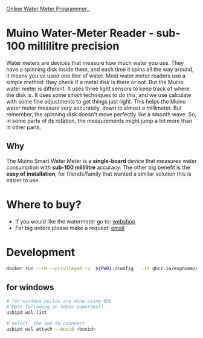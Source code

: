 <a href="https://martijnvwezel.github.io/watermeter-esphome/">Online Water Meter Programmer..</a> 

# Muino Water-Meter Reader - sub-100 millilitre precision
Water meters are devices that measure how much water you use. They have a spinning disk inside them, and each time it spins all the way around, it means you've used one liter of water. Most water meter readers use a simple method: they check if a metal disk is there or not. But the Muino water meter is different. It uses three light sensors to keep track of where the disk is. It uses some smart techniques to do this, and we use calculate with some fine adjustments to get things just right. This helps the Muino water meter measure very accurately, down to almost a millimeter. But remember, the spinning disk doesn't move perfectly like a smooth wave. So, in some parts of its rotation, the measurements might jump a bit more than in other parts.

## Why
The Muino Smart Water Meter is a **single-board** device that measures water consumption with **sub-100 millilitre** accuracy. The other big benefit is the **easy of installation**, for friends/family that wanted a similar solution this is easier to use.

# Where to buy?
* If you would like the watermeter go to: [webshop](https://www.tindie.com/products/muino/smart-water-meter-reader/)
* For big orders please make a request: [email](mailto:martijnvwezel@muino.nl)






# Development
``` bash
docker run --rm --privileged -v  ${PWD}:/config   -it ghcr.io/esphome/esphome run  --device=/dev/ttyACM0 "muino-water-meter-esp32.yaml"
```
## for windows
``` bash
# for windows builds are done using WSL
# Open following in admin powershell
usbipd wsl list

# select  the one to connnect
usbipd wsl attach --busid <busid>
```

